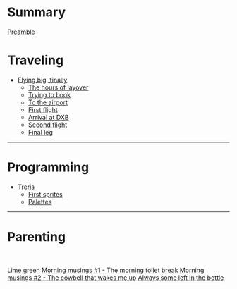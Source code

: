# Summary

[Preamble](./preamble.md)

# Traveling

- [Flying big, finally](./emirates-22/ch0-emirates-22-intro.md)
  - [The hours of layover](emirates-22/ch1-speaking-with-strangers.md)
  - [Trying to book](emirates-22/ch2-trying-to-book.md)
  - [To the airport](emirates-22/ch3-to-the-airport.md)
  - [First flight](emirates-22/ch4-first-flight.md)
  - [Arrival at DXB](emirates-22/ch5-dubai.md)
  - [Second flight](./emirates-22/ch6-second-flight.md)
  - [Final leg](./emirates-22/ch7-final-leg.md)

----------------

# Programming
- [Treris]()
  - [First sprites]()
  - [Palettes]()

----------------
# Parenting
&nbsp;

[Lime green](./limegreen.md)
[Morning musings #1 - The morning toilet break](./morning-musings-01.md)
[Morning musings #2 - The cowbell that wakes me up]()
[Always some left in the bottle]()

